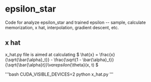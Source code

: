 # epsilon_star
Code for analyze epsilon_star and trained epsilon -- sample, calculate memorization, x hat, interpolation, gradient descent, etc.

## x hat

x_hat.py file is aimed at calculating $ \hat{x} = \frac{x}{\sqrt{\bar{\alpha}_t}} - \frac{\sqrt{1 - \bar{\alpha}_t}}{\sqrt{\bar{\alpha}_t}}\varepsilon_{\theta}(x, t) $

'''bash
CUDA_VISIBLE_DEVICES=2 python x_hat.py 
'''
